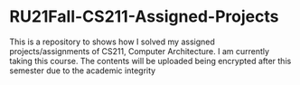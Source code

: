 # RU21Fall-CS211-Assigned-Projects
This is a repository to shows how I solved my assigned projects/assignments of CS211, Computer Architecture. I am currently taking this course. The contents will be uploaded being encrypted after this semester due to the academic integrity 
